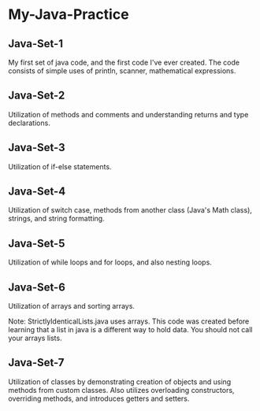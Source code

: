 # My-Java-Practice #

## Java-Set-1 ##

My first set of java code, and the first code I've ever created. The code consists of simple uses of println, scanner, mathematical expressions.

## Java-Set-2 ##

Utilization of methods and comments and understanding returns and type declarations.

## Java-Set-3 ##

Utilization of if-else statements.

## Java-Set-4 ##

Utilization of switch case, methods from another class (Java's Math class), strings, and string formatting.

## Java-Set-5 ##

Utilization of while loops and for loops, and also nesting loops.

## Java-Set-6 ##

Utilization of arrays and sorting arrays.

Note: StrictlyIdenticalLists.java uses arrays. This code was created before learning that a list in java is a different way to hold data. You should not call your arrays lists.

## Java-Set-7 ##

Utilization of classes by demonstrating creation of objects and using methods from custom classes. Also utilizes overloading constructors, overriding methods, and introduces getters and setters.
